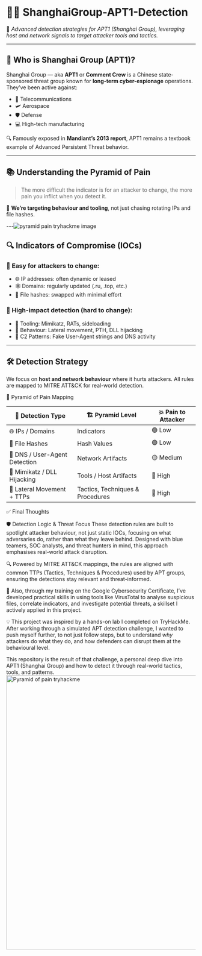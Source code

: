 # 🕵🏾 ShanghaiGroup-APT1-Detection

🎯 *Advanced detection strategies for APT1 (Shanghai Group), leveraging host and network signals to target attacker tools and tactics.*

---

## 🧠 Who is Shanghai Group (APT1)?

Shanghai Group — aka **APT1** or **Comment Crew** is a Chinese state-sponsored threat group known for **long-term cyber-espionage** operations. They’ve been active against:

- 📡 Telecommunications  
- 🛩️ Aerospace  
- 🛡️ Defense  
- 💻 High-tech manufacturing  

🔍 Famously exposed in **Mandiant’s 2013 report**, APT1 remains a textbook example of Advanced Persistent Threat behavior.

---

## 📚 Understanding the Pyramid of Pain



> The more difficult the indicator is for an attacker to change, the more pain you inflict when you detect it.

🎯 **We’re targeting behaviour and tooling**, not just chasing rotating IPs and file hashes.

---![pyramid pain tryhackme image](https://github.com/user-attachments/assets/3870007d-8efb-4101-8e60-b91ff6fec8d8)


## 🔍 Indicators of Compromise (IOCs)

### 🔻 Easy for attackers to change:
- 🌐 IP addresses: often dynamic or leased  
- 🕸️ Domains: regularly updated (.ru, .top, etc.)  
- 🧱 File hashes: swapped with minimal effort  

### 🔺 High-impact detection (hard to change):
- 🧰 Tooling: Mimikatz, RATs, sideloading  
- 🧠 Behaviour: Lateral movement, PTH, DLL hijacking  
- 📡 C2 Patterns: Fake User-Agent strings and DNS activity  

---

## 🛠️ Detection Strategy

We focus on **host and network behaviour** where it hurts attackers. All rules are mapped to MITRE ATT&CK for real-world detection.

 🎯 Pyramid of Pain Mapping

| 🧩 **Detection Type**           | 🏗️ **Pyramid Level**       | 💥 **Pain to Attacker** |
|-------------------------------|----------------------------|--------------------------|
| 🌐 IPs / Domains              | Indicators                 | 🟢 Low                  |
| 🧱 File Hashes                | Hash Values                | 🟢 Low                  |
| 📡 DNS / User-Agent Detection| Network Artifacts          | 🟡 Medium               |
| 🧰 Mimikatz / DLL Hijacking  | Tools / Host Artifacts     | 🔴 High                 |
| 🧠 Lateral Movement + TTPs   | Tactics, Techniques & Procedures | 🔴 High         |

✅ Final Thoughts

🛡️ Detection Logic & Threat Focus
These detection rules are built to spotlight attacker behaviour, not just static IOCs, focusing on what adversaries do, rather than what they leave behind. Designed with blue teamers, SOC analysts, and threat hunters in mind, this approach emphasises real-world attack disruption.

🔍 Powered by MITRE ATT&CK mappings, the rules are aligned with common TTPs (Tactics, Techniques & Procedures) used by APT groups, ensuring the detections stay relevant and threat-informed.

🧠 Also, through my training on the Google Cybersecurity Certificate, I’ve developed practical skills in using tools like VirusTotal to analyse suspicious files, correlate indicators, and investigate potential threats, a skillset I actively applied in this project.

 💡 This project was inspired by a hands-on lab I completed on TryHackMe. 
 After working through a simulated APT detection challenge, I wanted to push myself further, to not just follow steps, but to understand *why* attackers do what they do, and how defenders can disrupt them at the behavioural level.  

 
This repository is the result of that challenge, a personal deep dive into APT1 (Shanghai Group) and how to detect it through real-world tactics, tools, and patterns.
<img width="1365" height="728" alt="Pyramid of pain tryhackme " src="https://github.com/user-attachments/assets/1f8dea0f-4e0b-4088-ba97-27712efc87b3" />

